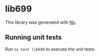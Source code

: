 # lib699

This library was generated with [Nx](https://nx.dev).

## Running unit tests

Run `nx test lib699` to execute the unit tests.

